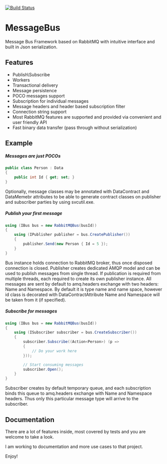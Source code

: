 [![Build Status](https://travis-ci.org/parshim/MessageBus.svg)](https://travis-ci.org/parshim/MessageBus)

MessageBus
==========

Message Bus Framework based on RabbitMQ with intuitive interface and built in Json serialization.

## Features

 * Publish\Subscribe
 * Workers
 * Transactional delivery
 * Message persistence
 * POCO messages support
 * Subscription for individual messages	
 * Message headers and header based subscription filter
 * Connection string support
 * Most RabbitMQ features are supported and provided via convenient and user friendly API
 * Fast binary data transfer (pass through without serialization)
 
## Example

##### Messages are just POCOs

```c#
public class Person : Data
{
    public int Id { get; set; }
}
```

Optionally, message classes may be annotated with DataContract and DataMemebr attributes to be able to generate contract classes on publisher and subscriber parties by using svcutil.exe.
	
##### Publish your first message	
	
```c#
using (IBus bus = new RabbitMQBus(busId))
{
	using (IPublisher publisher = bus.CreatePublisher())
    {
        publisher.Send(new Person { Id = 5 });
    }
}
```

Bus instance holds connection to RabbitMQ broker, thus once disposed connection is closed. 
Publisher creates dedicated AMQP model and can be used to publish messages from single thread. If publication is required from multiple threads, each required to create its own publisher instance.
All messages are sent by default to amq.headers exchange with two headers: Name and Namespace. By default it is type name and name space, however id class is decorated with DataContractAttribute Name and Namespace will be taken from it (if specified). 

##### Subscribe for messages

```c#
using (IBus bus = new RabbitMQBus(busId))
{
	using (ISubscriber subscriber = bus.CreateSubscriber())
    {
		subscriber.Subscribe((Action<Person>) (p =>
        {
            // Do your work here
        }));

		// Start consuming messages
        subscriber.Open();
	}
}
```

Subscriber creates by default temporary queue, and each subscription binds this queue to amq.headers exchange with Name and Namespace headers. 
Thus only this particular message type will arrive to the subscriber.

## Documentation

There are a lot of features inside, most covered by tests and you are welcome to take a look.

I am working to documentation and more use cases to that project.

Enjoy!
